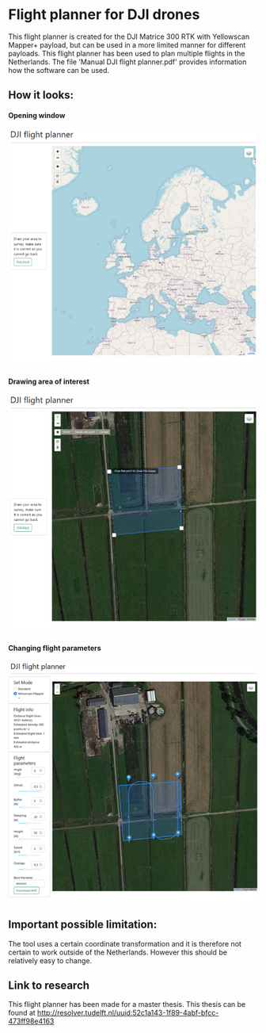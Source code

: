 # Flight planner for DJI drones

This flight planner is created for the DJI Matrice 300 RTK with Yellowscan Mapper+ payload, but can be used in a more limited manner for different payloads. This flight planner has been used to plan multiple flights in the Netherlands. The file 'Manual DJI flight planner.pdf' provides information how the software can be used.


## How it looks:
#### Opening window
![alt-text-1](https://github.com/Marijn-22/dji_flight_planner/blob/master/data/opening_window.png?raw=true) 
#### Drawing area of interest
![alt-text-2](https://github.com/Marijn-22/dji_flight_planner/blob/master/data/area_of_interest.png?raw=true)

#### Changing flight parameters
![alt text](https://github.com/Marijn-22/dji_flight_planner/blob/master/data/main_menu.png?raw=true)

## Important possible limitation:
The tool uses a certain coordinate transformation and it is therefore not certain to work outside of the Netherlands. However this should be relatively easy to change.


## Link to research
This flight planner has been made for a master thesis. This thesis can be found at http://resolver.tudelft.nl/uuid:52c1a143-1f89-4abf-bfcc-473ff98e4163 